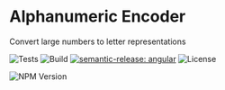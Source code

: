# Alphanumeric Encoder
Convert large numbers to letter representations

![Tests](https://github.com/M-Scott-Lassiter/Alphanumeric-Encoder/actions/workflows/test.yml/badge.svg)
![Build](https://github.com/M-Scott-Lassiter/Alphanumeric-Encoder/actions/workflows/publish.yml/badge.svg)
[![semantic-release: angular](https://img.shields.io/badge/semantic--release-angular-e10079?logo=semantic-release)](https://github.com/semantic-release/semantic-release)
![License](https://img.shields.io/github/license/M-Scott-Lassiter/Alphanumeric-Encoder)

![NPM Version](https://img.shields.io/npm/v/alphanumeric-encoder)
